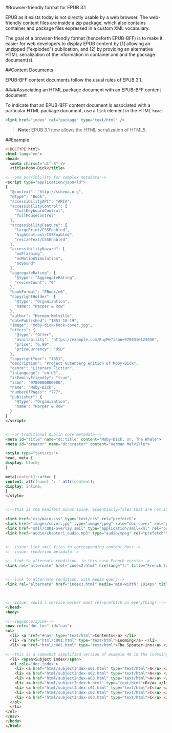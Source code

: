 #Browser-friendly format for EPUB 3.1

EPUB as it exists today is not directly usable by a web browser. The web-friendly content files are inside a zip package, which also contains container and package files expressed in a custom XML vocabulary. 

The goal of a browser-friendly format (henceforth EPUB-BFF) is to make it easier for web developers to display EPUB content by [1] allowing an unzipped ("exploded") publication, and [2] by providing an alternative HTML serialization of the information in container.xml and the package document(s).

##Content Documents

EPUB-BFF content documents follow the usual rules of EPUB 3.1.

####Associating an HTML package document with an EPUB-BFF content document

To indicate that an EPUB-BFF content document is associated with a particular HTML package document, use a `link` element in the HTML `head`:

```html
<link href="index" rel="package" type="text/html" />
```


>**Note:** EPUB 3.1 now allows the HTML serialization of HTML5. 


##Example

```html
<!DOCTYPE html>
<html lang="en">
<head>
  <meta charset="utf-8" />
  <title>Moby-Dick</title>

<!--one possiblility for complex metadata-->
<script type="application/json+ld">
{
  "@context": "http://schema.org",
  "@type": "Book",
  "accessibilityAPI": "ARIA",
  "accessibilityControl": [
    "fullKeyboardControl",
    "fullMouseControl"
  ],
  "accessibilityFeature": [
    "largePrint/CSSEnabled",
    "highContrast/CSSEnabled",
    "resizeText/CSSEnabled"
  ],
  "accessibilityHazard": [
    "noFlashing",
    "noMotionSimulation",
    "noSound"
  ],
  "aggregateRating": {
    "@type": "AggregateRating",
    "reviewCount": "0"
  },
  "bookFormat": "EBook/e0",
  "copyrightHolder": {
    "@type": "Organization",
    "name": "Harper & Row"
  },
  "author": "Herman Melville",
  "datePublished": "1851-10-19",
  "image": "moby-dick-book-cover.jpg",
  "offers": {
    "@type": "Offer",
    "availability": "https://example.com/BuyMe?isbn=9780316123456",
    "price": "6.99",
    "priceCurrency": "USD"
  },
  "copyrightYear": "1851",
  "description": "Project Gutenberg edition of Moby-Dick",
  "genre": "Literary Fiction",
  "inLanguage": "en-US",
  "isFamilyFriendly": "true",
  "isbn": "9780000000000",
  "name": "Moby-Dick",
  "numberOfPages": "777",
  "publisher": {
    "@type": "Organization",
    "name": "Harper & Row"
  }
}
</script>


<!--or traditional dublin core metadata-->
<meta id="title" name="dc:title" content="Moby-Dick, or, The Whale">
<meta id="creator" name="dc:creator" content="Herman Melville">

<style type="text/css">
head, meta {
display: block;
}

meta[content]::after {
content: attr(name) ': ' attr(content);
display: inline;
}
</style> 


<!--this is the manifest minus spine, essentially—files that are not in nav below but are part of the publication-->

<link href="css/main.css" type="text/css" rel="prefetch">
<link href="images/cover.jpg" type="image/jpeg" role="doc-cover" rel="prefetch">
<link href="smil/c001-overlay.smil" type="application/smil+xml" rel="prefetch">
<link href="audio/chapter1_audio.mp3" type="audio/mpeg" rel="prefetch">


<!--issue: link smil files to corresponding content docs-->
<!--issue: rendition metadata-->

<!--link to alternate rendition, in this case French version-->
<link rel="alternate" href="index2.html" hreflang="fr" title="French translation">


<!--link to alternate rendition, with media query-->
<link rel="alternate" href="index3.html" media="min-width: 1024px" title="Fixed Layout">



<!--issue: would a service worker want rel=prefetch on everything? -->
</head>
<body>

<!--sequence/spine-->
<nav role="doc-toc" id="nav"> 
<ol>
  <li> <a href="#nav" type="text/html">Contents</a> </li>
  <li> <a href="html/c001.html" type="text/html">Looming</a> </li>
  <li> <a href="html/c001.html" type="text/html">The Spouter-inn</a> </li>

<!--this is a somewhat simplified version of example 40 in the indexing spec. It actually seems more useful to me, as it does supply labels for navigation, and I'm not sure of the utility of yet another wrapper around multiple files that cover the same letter of the alphabet-->
  <li> <span>Subject Index</span> 
  <ol role="doc-index">
    <li> <a href="html/subjectIndex-a01.html" type="text/html">A</a> </li>
    <li> <a href="html/subjectIndex-a02.html" type="text/html">A</a> </li>
    <li> <a href="html/subjectIndex-a03.html" type="text/html">A</a> </li>
    <li> <a href="html/subjectIndex-b.html" type="text/html">B</a> </li>
    <li> <a href="html/subjectIndex-c01.html" type="text/html">C</a> </li>
    <li> <a href="html/subjectIndex-c02.html" type="text/html">C</a> </li>
    <li> <a href="html/subjectIndex-c03.html" type="text/html">C</a> </li>
  </ol>
  </li>
</ol>
</nav> 
</body>
</html>


```
